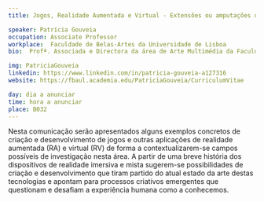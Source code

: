 ```yaml
---
title: Jogos, Realidade Aumentada e Virtual - Extensões ou amputações da experiência humana?

speaker: Patrícia Gouveia
occupation: Associate Professor
workplace:  Faculdade de Belas-Artes da Universidade de Lisboa
bio:  Profª. Associada e Directora da área de Arte Multimédia da Faculdade de Belas-Artes da Universidade de Lisboa (FBAUL). Trabalha em artes e design desde os anos noventa. A sua investigação foca-se nos meios lúdicos, ficção interactiva e artes digitais como lugares de convergência entre o cinema, a música, os jogos, as artes e o design. Foi Profª. Associada e coordenadora do departamento de Meios Interactivos (Jogos e Animação) na Noroff University College em Kristiansand na Noruega (2014-16), Profª. Auxiliar Convidada na FCSH/UNL (2007-14) e Profª. Auxiliar na ULHT (2008-13). Entre 2006 e 2014 editou o blogue Mouseland e, em 2010, publicou o livro Artes e Jogos Digitais, Estética e Design da Experiência Lúdica (ed. U. Lusófonas), uma síntese da sua tese de doutoramento (2008) e de artigos que publicou entre 2008 e 2010.

img: PatriciaGouveia
linkedin: https://www.linkedin.com/in/patricia-gouveia-a127316
website: https://fbaul.academia.edu/PatriciaGouveia/CurriculumVitae

day: dia a anunciar
time: hora a anunciar
place: B032
---
```


Nesta comunicação serão apresentados alguns exemplos concretos de criação
e desenvolvimento de jogos e outras aplicações de realidade aumentada (RA) e virtual (RV)
de forma a contextualizarem-se campos possíveis de investigação nesta área. A partir de uma breve história dos dispositivos de realidade imersiva e mista sugerem-se possibilidades
de criação e desenvolvimento que tiram partido do atual estado da arte destas tecnologias
e apontam para processos criativos emergentes que questionam e desafiam a experiência humana como a conhecemos.


